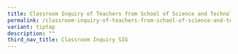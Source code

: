 ```yaml
---
title: Classroom Inquiry of Teachers from School of Science and Technology, Singapore
permalink: /classroom-inquiry-of-teachers-from-school-of-science-and-technology-singapore/
variant: tiptap
description: ""
third_nav_title: Classroom Inquiry SIG
---
```

